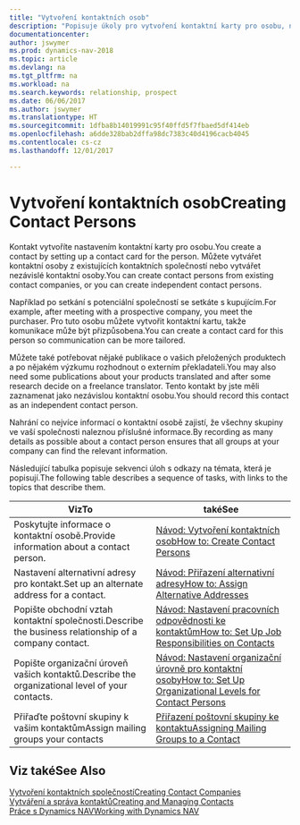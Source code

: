 ```yaml
---
title: "Vytvoření kontaktních osob"
description: "Popisuje úkoly pro vytvoření kontaktní karty pro osobu, například pro průzkum nebo dodavatele, což pomáhá definovat vztah a přizpůsobit komunikaci."
documentationcenter: 
author: jswymer
ms.prod: dynamics-nav-2018
ms.topic: article
ms.devlang: na
ms.tgt_pltfrm: na
ms.workload: na
ms.search.keywords: relationship, prospect
ms.date: 06/06/2017
ms.author: jswymer
ms.translationtype: HT
ms.sourcegitcommit: 1dfba8b14019991c95f40ffd5f7fbaed5df414eb
ms.openlocfilehash: a6dde328bab2dffa98dc7383c40d4196cacb4045
ms.contentlocale: cs-cz
ms.lasthandoff: 12/01/2017

---
```

# <a name="creating-contact-persons"></a><span data-ttu-id="621fe-103">Vytvoření kontaktních osob</span><span class="sxs-lookup"><span data-stu-id="621fe-103">Creating Contact Persons</span></span>
<span data-ttu-id="621fe-104">Kontakt vytvoříte nastavením kontaktní karty pro osobu.</span><span class="sxs-lookup"><span data-stu-id="621fe-104">You create a contact by setting up a contact card for the person.</span></span> <span data-ttu-id="621fe-105">Můžete vytvářet kontaktní osoby z existujících kontaktních společností nebo vytvářet nezávislé kontaktní osoby.</span><span class="sxs-lookup"><span data-stu-id="621fe-105">You can create contact persons from existing contact companies, or you can create independent contact persons.</span></span>

<span data-ttu-id="621fe-106">Například po setkání s potenciální společností se setkáte s kupujícím.</span><span class="sxs-lookup"><span data-stu-id="621fe-106">For example, after meeting with a prospective company, you meet the purchaser.</span></span> <span data-ttu-id="621fe-107">Pro tuto osobu můžete vytvořit kontaktní kartu, takže komunikace může být přizpůsobena.</span><span class="sxs-lookup"><span data-stu-id="621fe-107">You can create a contact card for this person so communication can be more tailored.</span></span>

<span data-ttu-id="621fe-108">Můžete také potřebovat nějaké publikace o vašich přeložených produktech a po nějakém výzkumu rozhodnout o externím překladateli.</span><span class="sxs-lookup"><span data-stu-id="621fe-108">You may also need some publications about your products translated and after some research decide on a freelance translator.</span></span> <span data-ttu-id="621fe-109">Tento kontakt by jste měli zaznamenat jako nezávislou kontaktní osobu.</span><span class="sxs-lookup"><span data-stu-id="621fe-109">You should record this contact as an independent contact person.</span></span>

<span data-ttu-id="621fe-110">Nahrání co nejvíce informací o kontaktní osobě zajistí, že všechny skupiny ve vaší společnosti naleznou příslušné informace.</span><span class="sxs-lookup"><span data-stu-id="621fe-110">By recording as many details as possible about a contact person ensures that all groups at your company can find the relevant information.</span></span>

<span data-ttu-id="621fe-111">Následující tabulka popisuje sekvenci úloh s odkazy na témata, která je popisují.</span><span class="sxs-lookup"><span data-stu-id="621fe-111">The following table describes a sequence of tasks, with links to the topics that describe them.</span></span> 

| <span data-ttu-id="621fe-112">Viz</span><span class="sxs-lookup"><span data-stu-id="621fe-112">To</span></span> | <span data-ttu-id="621fe-113">také</span><span class="sxs-lookup"><span data-stu-id="621fe-113">See</span></span> |
| --- | --- |
| <span data-ttu-id="621fe-114">Poskytujte informace o kontaktní osobě.</span><span class="sxs-lookup"><span data-stu-id="621fe-114">Provide information about a contact person.</span></span> |[<span data-ttu-id="621fe-115">Návod: Vytvoření kontaktních osob</span><span class="sxs-lookup"><span data-stu-id="621fe-115">How to: Create Contact Persons</span></span>](marketing-how-create-contact-persons.md) |
| <span data-ttu-id="621fe-116">Nastavení alternativní adresy pro kontakt.</span><span class="sxs-lookup"><span data-stu-id="621fe-116">Set up an alternate address for a contact.</span></span> |[<span data-ttu-id="621fe-117">Návod: Přiřazení alternativní adresy</span><span class="sxs-lookup"><span data-stu-id="621fe-117">How to: Assign Alternative Addresses</span></span>](marketing-how-assign-alternate-address.md) |
| <span data-ttu-id="621fe-118">Popište obchodní vztah kontaktní společnosti.</span><span class="sxs-lookup"><span data-stu-id="621fe-118">Describe the business relationship of a company contact.</span></span> |[<span data-ttu-id="621fe-119">Návod: Nastavení pracovních odpovědnosti ke kontaktům</span><span class="sxs-lookup"><span data-stu-id="621fe-119">How to: Set Up Job Responsibilities on Contacts</span></span>](marketing-job-responsibilities.md) |
| <span data-ttu-id="621fe-120">Popište organizační úroveň vašich kontaktů.</span><span class="sxs-lookup"><span data-stu-id="621fe-120">Describe the organizational level of your contacts.</span></span> |[<span data-ttu-id="621fe-121">Návod: Nastavení organizační úrovně pro kontaktní osoby</span><span class="sxs-lookup"><span data-stu-id="621fe-121">How to: Set Up Organizational Levels for Contact Persons</span></span>](marketing-organizational-levels.md) |
| <span data-ttu-id="621fe-122">Přiřaďte poštovní skupiny k vašim kontaktům</span><span class="sxs-lookup"><span data-stu-id="621fe-122">Assign mailing groups your contacts</span></span> |[<span data-ttu-id="621fe-123">Přiřazení poštovní skupiny ke kontaktu</span><span class="sxs-lookup"><span data-stu-id="621fe-123">Assigning Mailing Groups to a Contact</span></span>](marketing-mailing-groups.md) |

## <a name="see-also"></a><span data-ttu-id="621fe-124">Viz také</span><span class="sxs-lookup"><span data-stu-id="621fe-124">See Also</span></span>
[<span data-ttu-id="621fe-125">Vytvoření kontaktních společností</span><span class="sxs-lookup"><span data-stu-id="621fe-125">Creating Contact Companies</span></span>](marketing-create-contact-companies.md)  
[<span data-ttu-id="621fe-126">Vytváření a správa kontaktů</span><span class="sxs-lookup"><span data-stu-id="621fe-126">Creating and Managing Contacts</span></span>]()  
[<span data-ttu-id="621fe-127">Práce s Dynamics NAV</span><span class="sxs-lookup"><span data-stu-id="621fe-127">Working with Dynamics NAV</span></span>](ui-work-product.md)

